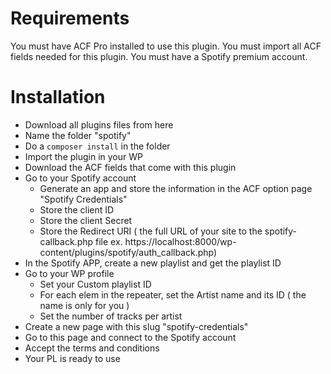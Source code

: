 # Requirements

You must have ACF Pro installed to use this plugin.
You must import all ACF fields needed for this plugin.
You must have a Spotify premium account.

# Installation

- Download all plugins files from here
- Name the folder "spotify"
- Do a `composer install` in the folder
- Import the plugin in your WP
- Download the ACF fields that come with this plugin
- Go to your Spotify account 
  - Generate an app and store the information in the ACF option page "Spotify Credentials"
  - Store the client ID 
  - Store the client Secret
  - Store the Redirect URI ( the full URL of your site to the spotify-callback.php file ex. https://localhost:8000/wp-content/plugins/spotify/auth_callback.php)
- In the Spotify APP, create a new playlist and get the playlist ID
- Go to your WP profile
  - Set your Custom playlist ID
  - For each elem in the repeater, set the Artist name and its ID ( the name is only for you )
  - Set the number of tracks per artist
- Create a new page with this slug "spotify-credentials"
- Go to this page and connect to the Spotify account
- Accept the terms and conditions
- Your PL is ready to use